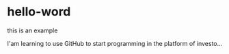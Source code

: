 # hello-word
this is an example

I'am learning to use GitHub to start programming in the platform of investo...
